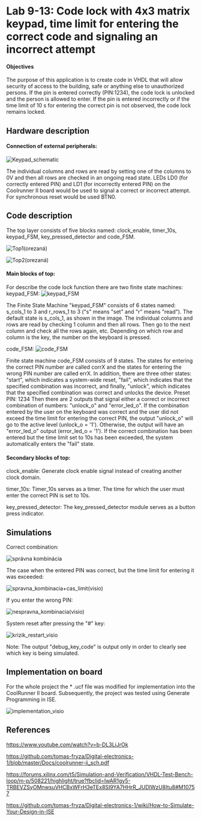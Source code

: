 # Lab 9-13: Code lock with 4x3 matrix keypad, time limit for entering the correct code and signaling an incorrect attempt

#### Objectives

The purpose of this application is to create code in VHDL that will allow security of access to the building, safe or anything else to unauthorized persons. If the pin is entered correctly (PIN:1234), the code lock is unlocked and the person is allowed to enter. If the pin is entered incorrectly or if the time limit of 10 s for entering the correct pin is not observed, the code lock remains locked. 

## Hardware description

#### Connection of external peripherals:

![Keypad_schematic](https://user-images.githubusercontent.com/58397657/80630905-38526a80-8a55-11ea-81f3-eaafb2274460.png)

The individual columns and rows are read by setting one of the columns to 0V and then all rows are checked in an ongoing read state.
LEDs LD0 (for correctly entered PIN) and LD1 (for incorrectly entered PIN) on the Coolrunner II board would be used to signal a correct or incorrect attempt. For synchronous reset would be used BTN0.

## Code description

The top layer consists of five blocks named: clock_enable, timer_10s, keypad_FSM, key_pressed_detector and code_FSM.

![Top1(orezaná)](https://user-images.githubusercontent.com/58397657/80631044-7485cb00-8a55-11ea-882d-b429d86291c0.png)

![Top2(orezaná)](https://user-images.githubusercontent.com/58397657/80631095-88c9c800-8a55-11ea-9f9d-f60d560d3b4e.png)

#### Main blocks of top:
For describe the code lock function there are two finite state machines:
keypad_FSM:
![keypad_FSM](https://user-images.githubusercontent.com/58397657/80631234-badb2a00-8a55-11ea-94ea-1a837d79efef.png)

The Finite State Machine "keypad_FSM" consists of 6 states named: s_cols_1 to 3 and r_rows_1 to 3 ("s" means "set" and "r" means "read"). The default state is s_cols_1, as shown in the image.
The individual columns and rows are read by checking 1 column and then all rows. Then go to the next column and check all the rows again, etc. Depending on which row and column is the key, the number on the keyboard is pressed.

code_FSM:
![code_FSM](https://user-images.githubusercontent.com/58397657/80631353-de9e7000-8a55-11ea-9042-fabf98f73070.png)

Finite state machine code_FSM consists of 9 states. The states for entering the correct PIN number are called corrX and the states for entering the wrong PIN number are called errX. In addition, there are three other states: "start", which indicates a system-wide reset, "fail", which indicates that the specified combination was incorrect, and finally, "unlock", which indicates that the specified combination was correct and unlocks the device.
Preset PIN: 1234
Then there are 2 outputs that signal either a correct or incorrect combination of numbers: "unlock_o" and "error_led_o". If the combination entered by the user on the keyboard was correct and the user did not exceed the time limit for entering the correct PIN, the output "unlock_o" will go to the active level (unlock_o = '1'). Otherwise, the output will have an "error_led_o" output (error_led_o = '1').
If the correct combination has been entered but the time limit set to 10s has been exceeded, the system automatically enters the "fail" state.

#### Secondary blocks of top:

clock_enable:
Generate clock enable signal instead of creating another clock domain. 

timer_10s:
Timer_10s serves as a timer. The time for which the user must enter the correct PIN is set to 10s.

key_pressed_detector:
The key_pressed_detector module serves as a button press indicator. 

## Simulations

Correct combination:

![správna kombinácia](https://user-images.githubusercontent.com/58397657/80631560-30df9100-8a56-11ea-9730-def6d788310e.png)

The case when the entered PIN was correct, but the time limit for entering it was exceeded:

![spravna_kombinacia+cas_limit(visio)](https://user-images.githubusercontent.com/58397657/80631603-43f26100-8a56-11ea-8d57-cb26e4c7a61e.png)

If you enter the wrong PIN:

![nespravna_kombinacia(visio)](https://user-images.githubusercontent.com/58397657/80631643-54a2d700-8a56-11ea-9063-020dede8d61a.png)

System reset after pressing the "#" key:

![krizik_restart_visio](https://user-images.githubusercontent.com/58397657/80631678-65ebe380-8a56-11ea-93ca-6a0a34111108.png)

Note: The output "debug_key_code" is output only in order to clearly see which key is being simulated.

## Implementation on board

For the whole project the * .ucf file was modified for implementation into the CoolRunner II board. Subsequently, the project was tested using Generate Programming in ISE.

![implementation_visio](https://user-images.githubusercontent.com/58397657/80631763-874ccf80-8a56-11ea-9483-82f564ae4add.png)

## References

https://www.youtube.com/watch?v=b-DL3LiJrOk

https://github.com/tomas-fryza/Digital-electronics-1/blob/master/Docs/coolrunner-ii_sch.pdf

https://forums.xilinx.com/t5/Simulation-and-Verification/VHDL-Test-Bench-loop/m-p/508221/highlight/true?fbclid=IwAR1gy5-TRBEVZSyOMnwsuVHCBxWFrH3eTEx8SI9YA7HHrR_JUDlWzU8Itu8#M10757

https://github.com/tomas-fryza/Digital-electronics-1/wiki/How-to-Simulate-Your-Design-in-ISE

